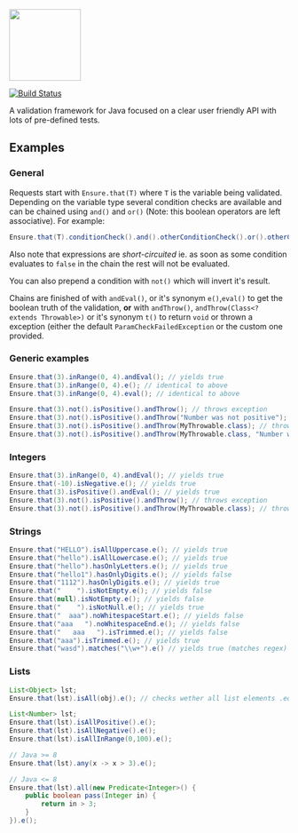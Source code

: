 
<img src="http://i.imgur.com/cYFDzZO.png" width="129px"/>

[![Build Status](https://travis-ci.org/xdrop/PassLock.svg?branch=master)](https://travis-ci.org/xdrop/passlock)

A validation framework for Java focused on a clear user friendly API with lots of pre-defined tests.

## Examples

### General

Requests start with `Ensure.that(T)` where `T` is the variable being validated. Depending on the variable type several condition checks are available and can be chained using `and()` and `or()` (Note: this boolean operators are left associative). For example:

```java
Ensure.that(T).conditionCheck().and().otherConditionCheck().or().otherConditionCheck().(...)
```

Also note that expressions are *short-circuited* ie. as soon as some condition evaluates to `false` in the chain the rest will not be evaluated.

You can also prepend a condition with `not()` which will invert it's result.

Chains are finished of with `andEval()`, or it's synonym `e()`,`eval()` to get the boolean truth of the validation, **or** with `andThrow()`, `andThrow(Class<? extends Throwable>)` or it's synonym `t()` to return `void` or thrown a exception (either the default `ParamCheckFailedException` or the custom one provided.

### Generic examples
```java
Ensure.that(3).inRange(0, 4).andEval(); // yields true
Ensure.that(3).inRange(0, 4).e(); // identical to above
Ensure.that(3).inRange(0, 4).eval(); // identical to above

Ensure.that(3).not().isPositive().andThrow(); // throws exception
Ensure.that(3).not().isPositive().andThrow("Number was not positive"); // throws default exception with custom message
Ensure.that(3).not().isPositive().andThrow(MyThrowable.class); // throws MyThrowable exception
Ensure.that(3).not().isPositive().andThrow(MyThrowable.class, "Number was not positive"); // throws MyThrowable exception with custom message
```

### Integers

```java
Ensure.that(3).inRange(0, 4).andEval(); // yields true
Ensure.that(-10).isNegative.e(); // yields true
Ensure.that(3).isPositive().andEval(); // yields true
Ensure.that(3).not().isPositive().andThrow(); // throws exception
Ensure.that(3).not().isPositive().andThrow(MyThrowable.class); // throws MyThrowable exception
```

### Strings

```java
Ensure.that("HELLO").isAllUppercase.e(); // yields true
Ensure.that("hello").isAllLowercase.e(); // yields true
Ensure.that("hello").hasOnlyLetters.e(); // yields true
Ensure.that("hello1").hasOnlyDigits.e(); // yields false
Ensure.that("1112").hasOnlyDigits.e(); // yields true
Ensure.that("    ").isNotEmpty.e(); // yields false
Ensure.that(null).isNotEmpty.e(); // yields false
Ensure.that("    ").isNotNull.e(); // yields true
Ensure.that("  aaa").noWhitespaceStart.e(); // yields false
Ensure.that("aaa   ").noWhitespaceEnd.e(); // yields false
Ensure.that("   aaa   ").isTrimmed.e(); // yields false
Ensure.that("aaa").isTrimmed.e(); // yields true
Ensure.that("wasd").matches("\\w+").e() // yields true (matches regex)
```

### Lists
```java
List<Object> lst;
Ensure.that(lst).isAll(obj).e(); // checks wether all list elements .equal(obj)

List<Number> lst;
Ensure.that(lst).isAllPositive().e();
Ensure.that(lst).isAllNegative().e();
Ensure.that(lst).isAllInRange(0,100).e();

// Java >= 8
Ensure.that(lst).any(x -> x > 3).e();

// Java <= 8
Ensure.that(lst).all(new Predicate<Integer>() {
    public boolean pass(Integer in) {
        return in > 3;
    }
}).e();
```
